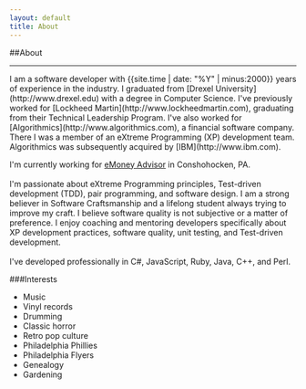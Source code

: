 ```yaml
---
layout: default
title: About
---
```

##About
<hr/>
I am a software developer with {{site.time | date: "%Y" | minus:2000}}  years of experience in the industry. 
I graduated from [Drexel University](http://www.drexel.edu) with a degree in Computer Science. I've previously worked for [Lockheed Martin](http://www.lockheedmartin.com), graduating from their Technical Leadership Program. I've also worked for [Algorithmics](http://www.algorithmics.com), a financial software company. There I was a member of an eXtreme Programming (XP) development team. Algorithmics was subsequently acquired by [IBM](http://www.ibm.com). 

I'm currently working for [eMoney Advisor](http://www.emoneyadvisor.com) in Conshohocken, PA.
<br/><br/>
I'm passionate about eXtreme Programming principles, Test-driven development (TDD), pair programming, and software design. I am a strong believer in Software Craftsmanship and a lifelong student always trying to improve my craft. I believe software quality is not subjective or a matter of preference. 
I enjoy coaching and mentoring developers specifically about XP development practices, software quality, unit testing, and Test-driven development.
<br/><br/>
I've developed professionally in C#, JavaScript, Ruby, Java, C++, and Perl.

###Interests
* Music
* Vinyl records
* Drumming
* Classic horror
* Retro pop culture
* Philadelphia Phillies
* Philadelphia Flyers
* Genealogy
* Gardening
